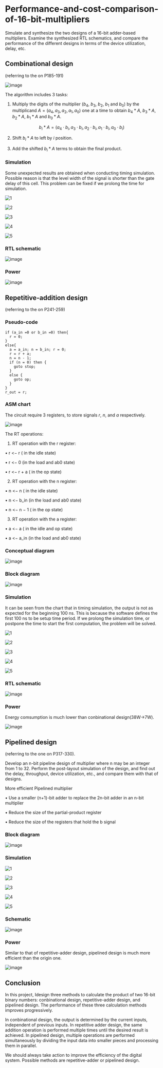 # Performance-and-cost-comparison-of-16-bit-multipliers

Simulate and synthesize the two designs of a 16-bit adder-based multipliers. Examine the synthesized RTL schematics, and compare the performance of the different designs in terms of the device utilization, delay, etc.

## Combinational design

(referring to the on P185-191)

![image](https://user-images.githubusercontent.com/117464811/236360282-7fe66911-e038-4cbf-93c1-578b1c004417.png)

The algorithm includes 3 tasks:

1. Multiply the digits of the multiplier ($b_4$, $b_3$, $b_2$, $b_1$ and $b_0$) by the multiplicand $A = (a_4, a_3, a_2, a_1, a_0)$ one at a time to obtain $b_4 * A$, $b_3 * A$, $b_2 * A$, $b_1 * A$ and $b_0 * A$.

$$
b_i * A = (a_4 ⋅ b_i, a_3 ⋅ b_i, a_2 ⋅ b_i, a_1 ⋅ b_i, a_0 ⋅ b_i)
$$

2. Shift $b_i * A$ to left by $i$ position.

3. Add the shifted $b_i * A$ terms to obtain the final product.

### Simulation

Some unexpected results are obtained when conducting timing simulation. Possible reason is that the level width of the signal is shorter than the gate delay of this cell. This problem can be fixed if we prolong the time for simulation.

![1](https://user-images.githubusercontent.com/117464811/236365793-8767d36f-f98e-4ed8-a491-deef47ffac34.png "behavioral")

![2](https://user-images.githubusercontent.com/117464811/236366777-22ecd268-96eb-4fdc-bf38-282cc0e51a98.png "post-synthesis")

![3](https://user-images.githubusercontent.com/117464811/236366925-f5cf4eb3-553c-4a91-822b-95812919f97a.png "post-synthesis")

![4](https://user-images.githubusercontent.com/117464811/236368664-483d4802-834d-495d-9371-0ff7f619ed0f.png "post-implementation")

![5](https://user-images.githubusercontent.com/117464811/236368626-e584f336-e840-443b-92d2-e13f5a626791.png "post-implementation")

### RTL schematic

![image](https://user-images.githubusercontent.com/117464811/236366121-82f5d841-7a67-4b9e-810c-ff542ef31c44.png)

### Power

![image](https://user-images.githubusercontent.com/117464811/236634327-15bb3656-5f3a-4c51-b915-b1526b958480.png)

## Repetitive-addition design

(referring to the on P241-259)

### Pseudo-code

```
if (a_in =0 or b_in =0) then{
  r = 0;
}
else{
  a = a_in; n = b_in; r = 0;
  r = r + a;
  n = n - 1;
  if (n = 0) then {
    goto stop;
  }
  else {
    goto op;
  }
}
r_out = r;
```

### ASM chart

The circuit require 3 registers, to store signals $r$, $n$, and $a$ respectively.

![image](https://user-images.githubusercontent.com/117464811/236367900-bea21ebe-c308-43e1-86a7-d41a1e083367.png)

The RT operations:

1. RT operation with the r register:

• r <− r ( in the idle state)

• r <− 0 (in the load and ab0 state)

• r <− r + a ( in the op state)

2. RT operation with the n register:

• n <− n ( in the idle state)

• n <− b_in (in the load and ab0 state)

• n <− n − 1 ( in the op state)

3. RT operation with the a register:

• a <− a ( in the idle and op state)

• a <− a_in (in the load and ab0 state)

### Conceptual diagram

![image](https://user-images.githubusercontent.com/117464811/236368275-7691fa1f-48f7-4a94-9d00-6ac48b38b3ac.png)

### Block diagram

![image](https://user-images.githubusercontent.com/117464811/236368316-c0fb45eb-8729-4c5f-ab11-83c8301da148.png)

### Simulation

It can be seen from the chart that in timing simulation, the output is not as expected for the beginning 100 ns. This is because the software defines the first 100 ns to be setup time period. If we prolong the simulation time, or postpone the time to start the first computation, the problem will be solved.

![1](https://user-images.githubusercontent.com/117464811/236631904-66d0eca8-c076-428a-92b7-253a0cbc2bea.png "behavioral")

![2](https://user-images.githubusercontent.com/117464811/236631909-552748ea-7be8-40c7-814c-1d2e67959cac.png "post-synthesis")

![3](https://user-images.githubusercontent.com/117464811/236632169-d9b1e8b6-e5c3-4b0d-a522-1e17c968a6bd.png "post-synthesis")

![4](https://user-images.githubusercontent.com/117464811/236632172-6d2b7d5e-3abc-4fb4-bb1f-0fc445996ca0.png "post-implementation")

![5](https://user-images.githubusercontent.com/117464811/236632174-a8cfb619-acc1-48a3-96c5-d61edc4e4686.png "post-implementation")

### RTL schematic

![image](https://user-images.githubusercontent.com/117464811/236631879-844cf52f-8561-481a-9160-e84f56ae87fd.png)

### Power

Energy comsumption is much lower than conbinational design(38W->7W).

![image](https://user-images.githubusercontent.com/117464811/236634350-c8f97fe6-7888-4cdb-b991-8cfb61d699a0.png)

## Pipelined design

(referring to the one on P317-330).

Develop an n-bit pipeline design of multiplier where n may be an integer from 1 to 32. Perform the post-layout simulation of the design, and find out the delay, throughput, device utilization, etc., and compare them with that of designs.

More efficient Pipelined multiplier

• Use a smaller (n+1)-bit adder to replace the 2n-bit adder in an n-bit multiplier

• Reduce the size of the partial-product register

• Reduce the size of the registers that hold the b signal

### Block diagram

![image](https://user-images.githubusercontent.com/117464811/236635261-def2ee91-ed05-4ada-b1f5-7a48189b30f8.png)

### Simulation

![1](https://user-images.githubusercontent.com/117464811/236638405-425758e9-980e-48b2-a3ec-2fcd752c284d.png "behavioral")

![2](https://user-images.githubusercontent.com/117464811/236638452-daf4e99e-5ca3-4e48-b871-4b354f81b660.png "post-synthesis")

![3](https://user-images.githubusercontent.com/117464811/236638585-df9221d3-2ad5-44b5-b22a-0a4d6f32757d.png "post-synthesis")

![4](https://user-images.githubusercontent.com/117464811/236638622-2e0f36b1-056e-428d-8d81-69e42d98bde9.png "post-implementation")

![5](https://user-images.githubusercontent.com/117464811/236638667-b50cd725-2d76-410e-b11f-5dc6e981ff9f.png "post-implementation")

### Schematic

![image](https://user-images.githubusercontent.com/117464811/236638362-dfecfcb3-4ff8-48e3-b1f4-ce7dad21c03c.png)

### Power

Similar to that of repetitive-adder design, pipelined design is much more efficient than the origin one.

![image](https://user-images.githubusercontent.com/117464811/236638300-a2ec4c2c-fc56-4664-b2c8-d0c59e6e517d.png)

## Conclusion

In this project, Idesign three methods to calculate the product of two 16-bit binary numbers: conbinational design, repetitive-adder design, and pipelined design. The performance of these three calculation methods improves progressively.

In conbinational design, the output is determined by the current inputs, independent of previous inputs. In repetitive adder design, the same addition operation is performed multiple times until the desired result is achieved. In pipelined design, multiple operations are performed simultaneously by dividing the input data into smaller pieces and processing them in parallel.

We should always take action to improve the efficiency of the digital system. Possible methods are repetitive-adder or pipelined design.
